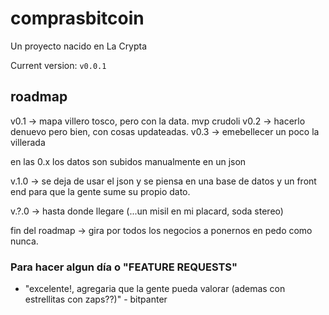 # comprasbitcoin

Un proyecto nacido en La Crypta

Current version: `v0.0.1`

## roadmap

v0.1 -> mapa villero tosco, pero con la data. mvp crudoli
v0.2 -> hacerlo denuevo pero bien, con cosas updateadas.
v0.3 -> emebellecer un poco la villerada

en las 0.x los datos son subidos manualmente en un json

v.1.0 -> se deja de usar el json y se piensa en una base de datos y un front end para que la gente sume su propio dato.

v.?.0 -> hasta donde llegare (...un misil en mi placard, soda stereo)

fin del roadmap -> gira por todos los negocios a ponernos en pedo como nunca.

### Para hacer algun día o "FEATURE REQUESTS"

- "excelente!, agregaria que la gente pueda valorar (ademas con estrellitas con zaps??)" - bitpanter
